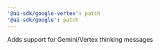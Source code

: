 ```yaml
---
'@ai-sdk/google-vertex': patch
'@ai-sdk/google': patch
---
```


Adds support for Gemini/Vertex thinking messages
